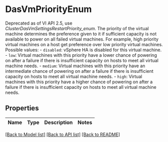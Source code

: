 # DasVmPriorityEnum

Deprecated as of VI API 2.5, use *ClusterDasVmSettingsRestartPriority_enum*.  The priority of the virtual machine determines the preference given to it if sufficient capacity is not available to power on all failed virtual machines.  For example, high priority virtual machines on a host get preference over low priority virtual machines.  Possible values: - `disabled`: vSphere HA is disabled for this virtual machine. - `low`: Virtual machines with this priority have a lower chance of powering on after a   failure if there is insufficient capacity on hosts to meet all virtual machine   needs. - `medium`: Virtual machines with this priority have an intermediate chance of powering   on after a failure if there is insufficient capacity on hosts to meet all   virtual machine needs. - `high`: Virtual machines with this priority have a higher chance of powering on after a   failure if there is insufficient capacity on hosts to meet all virtual machine   needs. 

## Properties
Name | Type | Description | Notes
------------ | ------------- | ------------- | -------------

[[Back to Model list]](../README.md#documentation-for-models) [[Back to API list]](../README.md#documentation-for-api-endpoints) [[Back to README]](../README.md)


